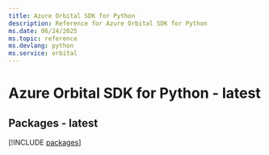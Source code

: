```yaml
---
title: Azure Orbital SDK for Python
description: Reference for Azure Orbital SDK for Python
ms.date: 06/24/2025
ms.topic: reference
ms.devlang: python
ms.service: orbital
---
```

# Azure Orbital SDK for Python - latest
## Packages - latest
[!INCLUDE [packages](orbital-index.md)]